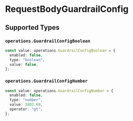 # RequestBodyGuardrailConfig


## Supported Types

### `operations.GuardrailConfigBoolean`

```typescript
const value: operations.GuardrailConfigBoolean = {
  enabled: false,
  type: "boolean",
  value: false,
};
```

### `operations.GuardrailConfigNumber`

```typescript
const value: operations.GuardrailConfigNumber = {
  enabled: false,
  type: "number",
  value: 3802.69,
  operator: "gt",
};
```

